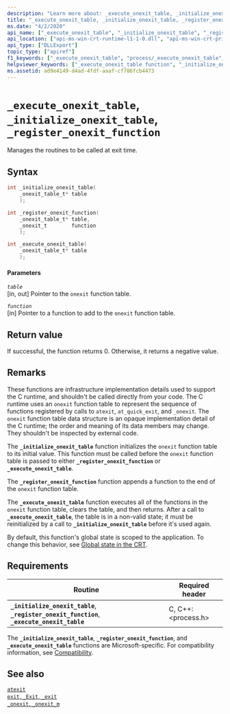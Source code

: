 ```yaml
---
description: "Learn more about: _execute_onexit_table, _initialize_onexit_table, _register_onexit_function"
title: "_execute_onexit_table, _initialize_onexit_table, _register_onexit_function"
ms.date: "4/2/2020"
api_name: ["_execute_onexit_table", "_initialize_onexit_table", "_register_onexit_function", "_o__execute_onexit_table", "_o__initialize_onexit_table", "_o__register_onexit_function"]
api_location: ["api-ms-win-crt-runtime-l1-1-0.dll", "api-ms-win-crt-private-l1-1-0.dll"]
api_type: ["DLLExport"]
topic_type: ["apiref"]
f1_keywords: ["_execute_onexit_table", "process/_execute_onexit_table", "_initialize_onexit_table", "process/_initialize_onexit_table", "_register_onexit_function", "process/_register_onexit_function"]
helpviewer_keywords: ["_execute_onexit_table function", "_initialize_onexit_table function", "_register_onexit_function function"]
ms.assetid: ad9e4149-d4ad-4fdf-aaaf-cf786fcb4473
---
```

# `_execute_onexit_table`, `_initialize_onexit_table`, `_register_onexit_function`

Manages the routines to be called at exit time.

## Syntax

```C
int _initialize_onexit_table(
    _onexit_table_t* table
    );

int _register_onexit_function(
    _onexit_table_t* table,
    _onexit_t        function
    );

int _execute_onexit_table(
    _onexit_table_t* table
    );
```

#### Parameters

*`table`*\
[in, out] Pointer to the `onexit` function table.

*`function`*\
[in] Pointer to a function to add to the `onexit` function table.

## Return value

If successful, the function returns 0. Otherwise, it returns a negative value.

## Remarks

These functions are infrastructure implementation details used to support the C runtime, and shouldn't be called directly from your code. The C runtime uses an `onexit` function table to represent the sequence of functions registered by calls to `atexit`, `at_quick_exit`, and `_onexit`. The `onexit` function table data structure is an opaque implementation detail of the C runtime; the order and meaning of its data members may change. They shouldn't be inspected by external code.

The **`_initialize_onexit_table`** function initializes the `onexit` function table to its initial value.  This function must be called before the `onexit` function table is passed to either **`_register_onexit_function`** or **`_execute_onexit_table`**.

The **`_register_onexit_function`** function appends a function to the end of the `onexit` function table.

The **`_execute_onexit_table`** function executes all of the functions in the `onexit` function table, clears the table, and then returns. After a call to **`_execute_onexit_table`**, the table is in a non-valid state; it must be reinitialized by a call to **`_initialize_onexit_table`** before it's used again.

By default, this function's global state is scoped to the application. To change this behavior, see [Global state in the CRT](global-state.md).

## Requirements

| Routine | Required header |
|---|---|
| **`_initialize_onexit_table`**, **`_register_onexit_function`**, **`_execute_onexit_table`** | C, C++: \<process.h> |

The **`_initialize_onexit_table`**, **`_register_onexit_function`**, and **`_execute_onexit_table`** functions are Microsoft-specific. For compatibility information, see [Compatibility](./compatibility.md).

## See also

[`atexit`](./reference/atexit.md)\
[`exit`, `_Exit`, `_exit`](./reference/exit-exit-exit.md)\
[`_onexit`, `_onexit_m`](./reference/onexit-onexit-m.md)
